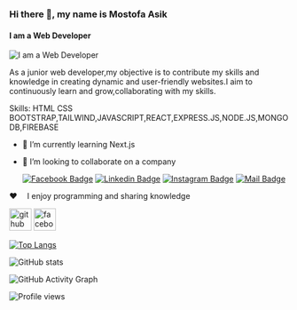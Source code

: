 ### Hi there 👋, my name is Mostofa Asik

#### I am a Web Developer

![I am a Web Developer](https://i.ibb.co.com/4sK2zQW/myImage.jpg)

As a junior web developer,my objective is to contribute my skills and knowledge in creating dynamic and user-friendly websites.I aim to continuously learn and grow,collaborating with my skills.

Skills: HTML CSS BOOTSTRAP,TAILWIND,JAVASCRIPT,REACT,EXPRESS.JS,NODE.JS,MONGODB,FIREBASE

- 🌱 I’m currently learning Next.js
- 👯 I’m looking to collaborate on a company

  [![Facebook Badge](https://img.shields.io/badge/Facebook-1877F2?style=for-the-badge&logo=facebook&logoColor=white)](https://www.facebook.com/MAS15060) [![Linkedin Badge](https://img.shields.io/badge/LinkedIn-0077B5?style=for-the-badge&logo=linkedin&logoColor=white)](https://www.linkedin.com/in/mostofa-asik-06ba6327b/) [![Instagram Badge](https://img.shields.io/badge/Instagram-E4405F?style=for-the-badge&logo=instagram&logoColor=white)](https://www.instagram.com/mostofaasik/) [![Mail Badge](https://img.shields.io/badge/Gmail-D14836?style=for-the-badge&logo=gmail&logoColor=white)](mailto:mmostofaasik@gmail.com)

:hearts: &emsp;I enjoy programming and sharing knowledge <br/>

[<img src='https://cdn.jsdelivr.net/npm/simple-icons@3.0.1/icons/github.svg' alt='github' height='40'>](https://github.com/MostofaAsik) [<img src='https://cdn.jsdelivr.net/npm/simple-icons@3.0.1/icons/facebook.svg' alt='facebook' height='40'>](https://www.facebook.com/MAS15060)

[![Top Langs](https://github-readme-stats.vercel.app/api/top-langs/?username=MostofaAsik)](https://github.com/anuraghazra/github-readme-stats)

![GitHub stats](https://github-readme-stats.vercel.app/api?username=MostofaAsik&show_icons=true&count_private=true)

![GitHub Activity Graph](https://activity-graph.herokuapp.com/graph?username=MostofaAsik)

![Profile views](https://gpvc.arturio.dev/MostofaAsik)
